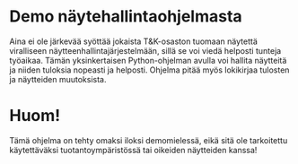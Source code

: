# Demo näytehallintaohjelmasta

Aina ei ole järkevää syöttää jokaista T&K-osaston tuomaan näytettä viralliseen näytteenhallintajärjestelmään, sillä se voi viedä helposti tunteja työaikaa. 
Tämän yksinkertaisen Python-ohjelman avulla voi hallita näytteitä ja niiden tuloksia nopeasti ja helposti. Ohjelma pitää myös lokikirjaa tulosten ja näytteiden
muutoksista. 

# Huom! 
Tämä ohjelma on tehty omaksi iloksi demomielessä, eikä sitä ole tarkoitettu käytettäväksi tuotantoympäristössä tai oikeiden näytteiden kanssa!
